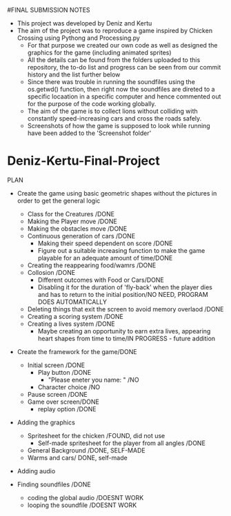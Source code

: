 #FINAL SUBMISSION NOTES
- This project was developed by Deniz and Kertu 
- The aim of the project was to reproduce a game inspired by Chicken Crossing using Pythong and Processing.py 
  - For that purpose we created our own code as well as designed the graphics for the game (including animated sprites) 
  - All the details can be found from the folders uploaded to this repository, the to-do list and progress can be seen from our commit history and the list further below 
  - Since there was trouble in running the soundfiles using the os.getwd() function, then right now the soundfiles are direted to a specific locaation in a specific computer and hence commented out for the purpose of the code working globally.
  - The aim of the game is to collect lions without colliding with constantly speed-increasing cars and cross the roads safely. 
  - Screenshots of how the game is supposed to look while running have been added to the 'Screenshot folder' 



# Deniz-Kertu-Final-Project
PLAN
- Create the game using basic geometric shapes without the pictures in order to get the general logic 
  - Class for the Creatures /DONE 
  - Making the Player move /DONE 
  - Making the obstacles move /DONE 
  - Continuous generation of cars /DONE
    - Making their speed dependent on score /DONE 
    - Figure out a suitable increasing function to make the game playable for an adequate amount of time/DONE
  - Creating the reappearing food/wamrs /DONE  
  - Collosion /DONE
    - Different outcomes with Food or Cars/DONE
    - Disabling it for the duration of 'fly-back' when the player dies and has to return to the initial position/NO NEED, PROGRAM DOES AUTOMATICALLY 
  - Deleting things that exit the screen to avoid memory overlaod /DONE
  - Creating a scoring system /DONE
  - Creating a lives system /DONE
    - Maybe creating an opportunity to earn extra lives, appearing heart shapes from time to time/IN PROGRESS - future addition 
- Create the framework for the game/DONE
  - Initial screen /DONE
    - Play button /DONE
      - "Please eneter you name: " /NO 
    - Character choice /NO
  - Pause screen /DONE
  - Game over screen/DONE
    - replay option /DONE 
 
- Adding the graphics 
  - Spritesheet for the chicken /FOUND, did not use 
    - Self-made spritesheet for the player from all angles /DONE
  - General Background /DONE, SELF-MADE 
  - Warms and cars/ DONE, self-made 
  
 - Adding audio 
  - Finding soundfiles /DONE 
    - coding the global audio /DOESNT WORK
    - looping the soundfile /DOESNT WORK
